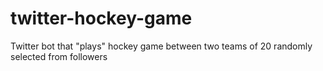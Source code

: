 # twitter-hockey-game
Twitter bot that "plays" hockey game between two teams of 20 randomly selected from followers
